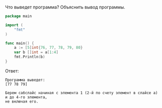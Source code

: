 Что выведет программа? Объяснить вывод программы.

```go
package main

import (
    "fmt"
)

func main() {
    a := [5]int{76, 77, 78, 79, 80}
    var b []int = a[1:4]
    fmt.Println(b)
}
```

Ответ:
```
Программа выведет:
[77 78 79]

Берем сабслайс начиная с элемента 1 (2-й по счету элемент в слайсе a) и до 4-го элемента,
не включая его.

```

